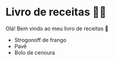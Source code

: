 # Livro de receitas :man_cook:



Olá! Bem vindo ao meu livro de receitas :wave:

- Strogonoff de frango
- Pavê
- Bolo de cenoura


